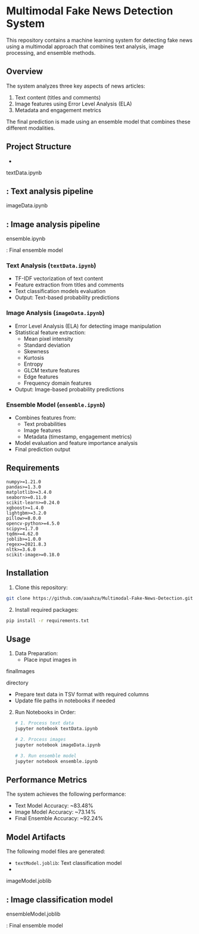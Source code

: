 # Multimodal Fake News Detection System

This repository contains a machine learning system for detecting fake news using a multimodal approach that combines text analysis, image processing, and ensemble methods.

## Overview

The system analyzes three key aspects of news articles:
1. Text content (titles and comments)
2. Image features using Error Level Analysis (ELA)
3. Metadata and engagement metrics

The final prediction is made using an ensemble model that combines these different modalities.

## Project Structure

- 

textData.ipynb

: Text analysis pipeline
- 

imageData.ipynb

: Image analysis pipeline  
- 

ensemble.ipynb

: Final ensemble model

### Text Analysis (`textData.ipynb`)
- TF-IDF vectorization of text content
- Feature extraction from titles and comments
- Text classification models evaluation
- Output: Text-based probability predictions

### Image Analysis (`imageData.ipynb`) 
- Error Level Analysis (ELA) for detecting image manipulation
- Statistical feature extraction:
  - Mean pixel intensity
  - Standard deviation
  - Skewness
  - Kurtosis
  - Entropy
  - GLCM texture features
  - Edge features
  - Frequency domain features
- Output: Image-based probability predictions

### Ensemble Model (`ensemble.ipynb`)
- Combines features from:
  - Text probabilities
  - Image features
  - Metadata (timestamp, engagement metrics)
- Model evaluation and feature importance analysis
- Final prediction output

## Requirements

```text
numpy>=1.21.0
pandas>=1.3.0
matplotlib>=3.4.0
seaborn>=0.11.0
scikit-learn>=0.24.0
xgboost>=1.4.0
lightgbm>=3.2.0
pillow>=8.0.0
opencv-python>=4.5.0
scipy>=1.7.0
tqdm>=4.62.0
joblib>=1.0.0
regex>=2021.8.3
nltk>=3.6.0
scikit-image>=0.18.0
```

## Installation

1. Clone this repository:
```bash
git clone https://github.com/aaahza/Multimodal-Fake-News-Detection.git
```

2. Install required packages:
```bash
pip install -r requirements.txt
```

## Usage

1. Data Preparation:
   - Place input images in 

finalImages

 directory
   - Prepare text data in TSV format with required columns
   - Update file paths in notebooks if needed

2. Run Notebooks in Order:
   ```python
   # 1. Process text data
   jupyter notebook textData.ipynb
   
   # 2. Process images
   jupyter notebook imageData.ipynb
   
   # 3. Run ensemble model
   jupyter notebook ensemble.ipynb
   ```

## Performance Metrics

The system achieves the following performance:
- Text Model Accuracy: ~83.48%
- Image Model Accuracy: ~73.14%
- Final Ensemble Accuracy: ~92.24%

## Model Artifacts

The following model files are generated:
- `textModel.joblib`: Text classification model
- 

imageModel.joblib

: Image classification model
- 

ensembleModel.joblib

: Final ensemble model


